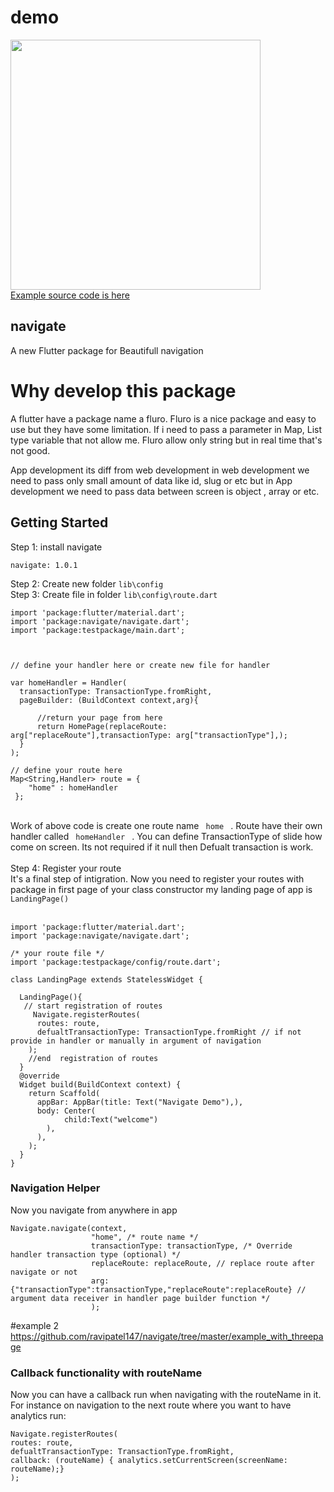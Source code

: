 # demo
<img src="https://docs.google.com/uc?export=download&id=1QugGCA-87S6fcAqE1757JkYyqMPzAJ27" height="400" />
<br />
<a href="https://github.com/ravipatel147/navigate/tree/master/example"> Example source code is here </a>


## navigate

A new Flutter package for Beautifull navigation

# Why develop this package

A flutter have a package name a fluro. Fluro is a nice package and easy to use but they have some limitation. If i need to pass a parameter in Map, List type variable that not allow me. Fluro allow only string but in real time that's not good.

App development its diff from web development in web development we need to pass only small amount of data like id, slug or etc but in App development we need to pass data  between screen is object , array or etc.

## Getting Started

 Step 1: install navigate 
```
navigate: 1.0.1
```

 Step 2: Create new folder  `lib\config`  
 Step 3: Create file in folder `lib\config\route.dart`


```
import 'package:flutter/material.dart';
import 'package:navigate/navigate.dart';
import 'package:testpackage/main.dart';



// define your handler here or create new file for handler 

var homeHandler = Handler(
  transactionType: TransactionType.fromRight,
  pageBuilder: (BuildContext context,arg){

      //return your page from here 
      return HomePage(replaceRoute: arg["replaceRoute"],transactionType: arg["transactionType"],);
  }
);

// define your route here 
Map<String,Handler> route = {
    "home" : homeHandler
 };
```
<br />
Work of above code is create one route name <code> home </code> . Route have their own handler called  <code> homeHandler </code> . You can define TransactionType of slide how come on screen. Its not required if it null then Defualt transaction is work.
<br />
<br />
Step 4: Register your route
<br />
It's a final step of intigration. Now you need to register your routes with package in first page of your class constructor my landing page of app is <code> LandingPage() </code>
<br />
<br />

```
import 'package:flutter/material.dart';
import 'package:navigate/navigate.dart';

/* your route file */ 
import 'package:testpackage/config/route.dart';

class LandingPage extends StatelessWidget {

  LandingPage(){
   // start registration of routes 
     Navigate.registerRoutes(
      routes: route,
      defualtTransactionType: TransactionType.fromRight // if not provide in handler or manually in argument of navigation
    );
    //end  registration of routes 
  }
  @override
  Widget build(BuildContext context) {
    return Scaffold(
      appBar: AppBar(title: Text("Navigate Demo"),),
      body: Center(
            child:Text("welcome")
        ),
      ),
    );
  }
}  

```

### Navigation Helper

Now you navigate from anywhere in app

```
Navigate.navigate(context,
                  "home", /* route name */
                  transactionType: transactionType, /* Override handler transaction type (optional) */
                  replaceRoute: replaceRoute, // replace route after navigate or not 
                  arg: {"transactionType":transactionType,"replaceRoute":replaceRoute} // argument data receiver in handler page builder function */
                  );
```

#example 2
https://github.com/ravipatel147/navigate/tree/master/example_with_threepage

### Callback functionality with routeName

Now you can have a callback run when navigating with the routeName in it.
For instance on navigation to the next route where you want to have analytics run:

```
Navigate.registerRoutes(
routes: route,
defualtTransactionType: TransactionType.fromRight,
callback: (routeName) { analytics.setCurrentScreen(screenName: routeName);}
);
```



